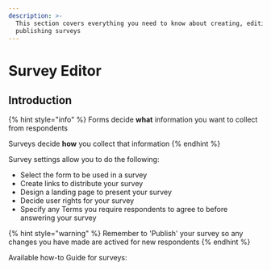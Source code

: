 ```yaml
---
description: >-
  This section covers everything you need to know about creating, editing and
  publishing surveys
---
```


# Survey Editor

## Introduction

{% hint style="info" %}
Forms decide **what** information you want to collect from respondents

Surveys decide **how** you collect that information
{% endhint %}

Survey settings allow you to do the following:

* Select the form to be used in a survey
* Create links to distribute your survey
* Design a landing page to present your survey
* Decide user rights for your survey
* Specify any Terms you require respondents to agree to before answering your survey

{% hint style="warning" %}
Remember to 'Publish' your survey so any changes you have made are actived for new respondents
{% endhint %}

Available how-to Guide for surveys:
